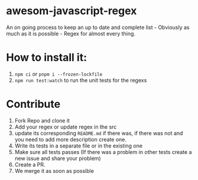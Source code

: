 # awesom-javascript-regex

An on going process to keep an up to date and complete list - Obviously as much as it is possible - Regex for almost every thing.

# How to install it:

1. `npm ci` or `pnpm i --frozen-lockfile`
2. `npm run test:watch` to run the unit tests for the regexs

# Contribute

1. Fork Repo and clone it
2. Add your regex or update regex in the src
3. update its corresponding `README.md` if there was, if there was not and you need to add more description create one.
4. Write its tests in a separate file or in the existing one
5. Make sure all tests passes (If there was a problem in other tests create a new issue and share your problem)
6. Create a PR.
7. We merge it as soon as possible
